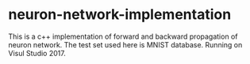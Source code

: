 # neuron-network-implementation
This is a c++ implementation of forward and backward propagation of neuron network. The test set used here is MNIST database.
Running on Visul Studio 2017.
